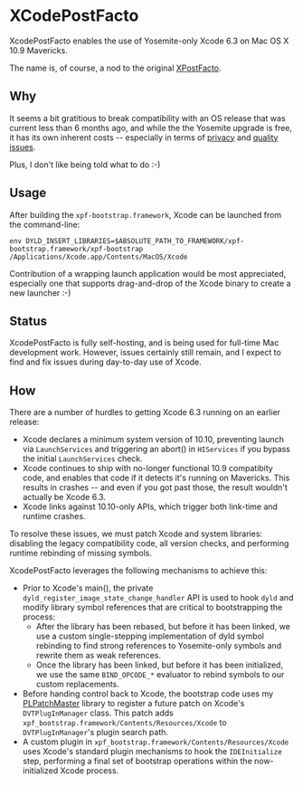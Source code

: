 # XCodePostFacto

XcodePostFacto enables the use of Yosemite-only Xcode 6.3 on Mac OS X 10.9 Mavericks. 

The name is, of course, a nod to the original [XPostFacto](https://en.wikipedia.org/wiki/XPostFacto).

## Why

It seems a bit gratitious to break compatibility with an OS release that was current less than 6 months ago, and while the the Yosemite upgrade is free, it has its own inherent costs -- especially in terms of [privacy](https://fix-macosx.com/) and [quality](http://mjtsai.com/blog/2015/01/06/apples-software-quality-continued/) [issues](http://mjtsai.com/blog/2014/10/11/apples-software-quality-decline/).

Plus, I don't like being told what to do :-)

## Usage

After building the `xpf-bootstrap.framework`, Xcode can be launched from the command-line:

    env DYLD_INSERT_LIBRARIES=$ABSOLUTE_PATH_TO_FRAMEWORK/xpf-bootstrap.framework/xpf-bootstrap /Applications/Xcode.app/Contents/MacOS/Xcode

Contribution of a wrapping launch application would be most appreciated, especially one that supports drag-and-drop of the Xcode binary to create a new launcher :-)

## Status

XcodePostFacto is fully self-hosting, and is being used for full-time Mac development work. However,
issues certainly still remain, and I expect to find and fix issues during day-to-day use of Xcode.

## How

There are a number of hurdles to getting Xcode 6.3 running on an earlier release:

* Xcode declares a minimum system version of 10.10, preventing launch via `LaunchServices` and triggering an abort() in `HIServices` if you bypass the initial `LaunchServices` check.
* Xcode continues to ship with no-longer functional 10.9 compatibity code, and enables that code if it detects it's running on Mavericks. This results in crashes -- and even if you got past those, the result wouldn't actually be Xcode 6.3.
* Xcode links against 10.10-only APIs, which trigger both link-time and runtime crashes.

To resolve these issues, we must patch Xcode and system libraries: disabling the legacy compatibility code, all version checks, and performing runtime rebinding of missing symbols.

XcodePostFacto leverages the following mechanisms to achieve this:

* Prior to Xcode's main(), the private `dyld_register_image_state_change_handler` API is used to hook `dyld` and modify library symbol references that are critical to bootstrapping the process:
	*  After the library has been rebased, but before it has been linked, we use a custom single-stepping implementation of dyld symbol rebinding to find strong references to Yosemite-only symbols and rewrite them as weak references.
	* Once the library has been linked, but before it has been initialized, we use the same `BIND_OPCODE_*` evaluator to rebind symbols to our custom replacements.
* Before handing control back to Xcode, the bootstrap code uses my [PLPatchMaster](https://opensource.plausible.coop/src/projects/PLTP/repos/plpatchmaster/browse) library to register a future patch on Xcode's `DVTPlugInManager` class. This patch adds `xpf_bootstrap.framework/Contents/Resources/Xcode` to `DVTPlugInManager`'s plugin search path. 
* A custom plugin in `xpf_bootstrap.framework/Contents/Resources/Xcode` uses Xcode's standard plugin mechanisms to hook the `IDEInitialize` step, performing a final set of bootstrap operations within the now-initialized Xcode process.
